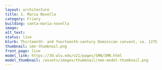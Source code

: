 ```yaml
---
layout: architecture
title: S. Maria Novella 
category: Friary
building: santa-maria-novella
image: 
alt_text: 
status: live
blurb: Thirteenth- and fourteenth-century Dominican convent, ca. 1275
thumbnail: smn-thumbnail.png
front_page: live
model_link: https://3d.wlu.edu/v21/pages/SMN/SMN.html
model_thumbnail: /assets/images/thumbnail/smn-model-thumbnail.png
---
```

